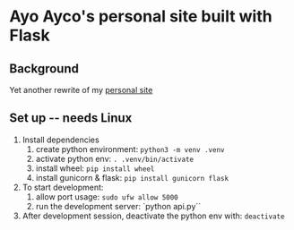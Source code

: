 # Ayo Ayco's personal site built with Flask

## Background
Yet another rewrite of my [personal site](https://ayo.ayco.io)

## Set up -- needs Linux
1. Install dependencies
    1. create python environment: `python3 -m venv .venv`
    2. activate python env: `. .venv/bin/activate`
    3. install wheel: `pip install wheel`
    4. install gunicorn & flask: `pip install gunicorn flask`
2. To start development:
    1. allow port usage: `sudo ufw allow 5000`
    2. run the development server: `python api.py``
3. After development session, deactivate the python env with: `deactivate`
